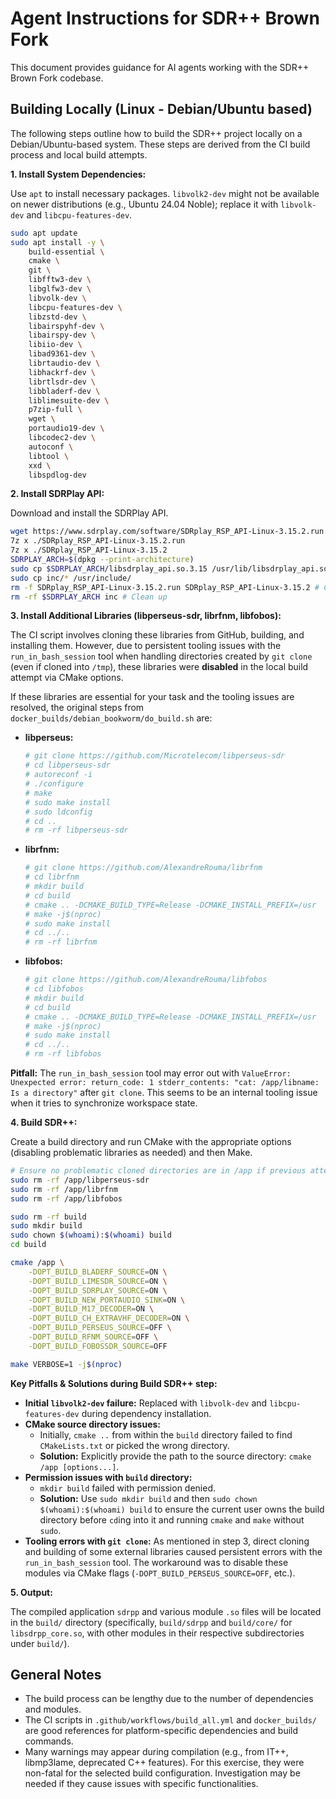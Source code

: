 # Agent Instructions for SDR++ Brown Fork

This document provides guidance for AI agents working with the SDR++ Brown Fork codebase.

## Building Locally (Linux - Debian/Ubuntu based)

The following steps outline how to build the SDR++ project locally on a Debian/Ubuntu-based system. These steps are derived from the CI build process and local build attempts.

**1. Install System Dependencies:**

Use `apt` to install necessary packages. `libvolk2-dev` might not be available on newer distributions (e.g., Ubuntu 24.04 Noble); replace it with `libvolk-dev` and `libcpu-features-dev`.

```bash
sudo apt update
sudo apt install -y \
    build-essential \
    cmake \
    git \
    libfftw3-dev \
    libglfw3-dev \
    libvolk-dev \
    libcpu-features-dev \
    libzstd-dev \
    libairspyhf-dev \
    libairspy-dev \
    libiio-dev \
    libad9361-dev \
    librtaudio-dev \
    libhackrf-dev \
    librtlsdr-dev \
    libbladerf-dev \
    liblimesuite-dev \
    p7zip-full \
    wget \
    portaudio19-dev \
    libcodec2-dev \
    autoconf \
    libtool \
    xxd \
    libspdlog-dev
```

**2. Install SDRPlay API:**

Download and install the SDRPlay API.

```bash
wget https://www.sdrplay.com/software/SDRplay_RSP_API-Linux-3.15.2.run
7z x ./SDRplay_RSP_API-Linux-3.15.2.run
7z x ./SDRplay_RSP_API-Linux-3.15.2
SDRPLAY_ARCH=$(dpkg --print-architecture)
sudo cp $SDRPLAY_ARCH/libsdrplay_api.so.3.15 /usr/lib/libsdrplay_api.so
sudo cp inc/* /usr/include/
rm -f SDRplay_RSP_API-Linux-3.15.2.run SDRplay_RSP_API-Linux-3.15.2 # Clean up
rm -rf $SDRPLAY_ARCH inc # Clean up
```

**3. Install Additional Libraries (libperseus-sdr, librfnm, libfobos):**

The CI script involves cloning these libraries from GitHub, building, and installing them. However, due to persistent tooling issues with the `run_in_bash_session` tool when handling directories created by `git clone` (even if cloned into `/tmp`), these libraries were **disabled** in the local build attempt via CMake options.

If these libraries are essential for your task and the tooling issues are resolved, the original steps from `docker_builds/debian_bookworm/do_build.sh` are:

*   **libperseus:**
    ```bash
    # git clone https://github.com/Microtelecom/libperseus-sdr
    # cd libperseus-sdr
    # autoreconf -i
    # ./configure
    # make
    # sudo make install
    # sudo ldconfig
    # cd ..
    # rm -rf libperseus-sdr
    ```
*   **librfnm:**
    ```bash
    # git clone https://github.com/AlexandreRouma/librfnm
    # cd librfnm
    # mkdir build
    # cd build
    # cmake .. -DCMAKE_BUILD_TYPE=Release -DCMAKE_INSTALL_PREFIX=/usr
    # make -j$(nproc)
    # sudo make install
    # cd ../..
    # rm -rf librfnm
    ```
*   **libfobos:**
    ```bash
    # git clone https://github.com/AlexandreRouma/libfobos
    # cd libfobos
    # mkdir build
    # cd build
    # cmake .. -DCMAKE_BUILD_TYPE=Release -DCMAKE_INSTALL_PREFIX=/usr
    # make -j$(nproc)
    # sudo make install
    # cd ../..
    # rm -rf libfobos
    ```

**Pitfall:** The `run_in_bash_session` tool may error out with `ValueError: Unexpected error: return_code: 1 stderr_contents: "cat: /app/libname: Is a directory"` after `git clone`. This seems to be an internal tooling issue when it tries to synchronize workspace state.

**4. Build SDR++:**

Create a build directory and run CMake with the appropriate options (disabling problematic libraries as needed) and then Make.

```bash
# Ensure no problematic cloned directories are in /app if previous attempts failed
sudo rm -rf /app/libperseus-sdr
sudo rm -rf /app/librfnm
sudo rm -rf /app/libfobos

sudo rm -rf build
sudo mkdir build
sudo chown $(whoami):$(whoami) build
cd build

cmake /app \
    -DOPT_BUILD_BLADERF_SOURCE=ON \
    -DOPT_BUILD_LIMESDR_SOURCE=ON \
    -DOPT_BUILD_SDRPLAY_SOURCE=ON \
    -DOPT_BUILD_NEW_PORTAUDIO_SINK=ON \
    -DOPT_BUILD_M17_DECODER=ON \
    -DOPT_BUILD_CH_EXTRAVHF_DECODER=ON \
    -DOPT_BUILD_PERSEUS_SOURCE=OFF \
    -DOPT_BUILD_RFNM_SOURCE=OFF \
    -DOPT_BUILD_FOBOSSDR_SOURCE=OFF

make VERBOSE=1 -j$(nproc)
```

**Key Pitfalls & Solutions during Build SDR++ step:**
*   **Initial `libvolk2-dev` failure:** Replaced with `libvolk-dev` and `libcpu-features-dev` during dependency installation.
*   **CMake source directory issues:**
    *   Initially, `cmake ..` from within the `build` directory failed to find `CMakeLists.txt` or picked the wrong directory.
    *   **Solution:** Explicitly provide the path to the source directory: `cmake /app [options...]`.
*   **Permission issues with `build` directory:**
    *   `mkdir build` failed with permission denied.
    *   **Solution:** Use `sudo mkdir build` and then `sudo chown $(whoami):$(whoami) build` to ensure the current user owns the build directory before `cd`ing into it and running `cmake` and `make` without `sudo`.
*   **Tooling errors with `git clone`:** As mentioned in step 3, direct cloning and building of some external libraries caused persistent errors with the `run_in_bash_session` tool. The workaround was to disable these modules via CMake flags (`-DOPT_BUILD_PERSEUS_SOURCE=OFF`, etc.).

**5. Output:**

The compiled application `sdrpp` and various module `.so` files will be located in the `build/` directory (specifically, `build/sdrpp` and `build/core/` for `libsdrpp_core.so`, with other modules in their respective subdirectories under `build/`).

## General Notes
* The build process can be lengthy due to the number of dependencies and modules.
* The CI scripts in `.github/workflows/build_all.yml` and `docker_builds/` are good references for platform-specific dependencies and build commands.
* Many warnings may appear during compilation (e.g., from IT++, libmp3lame, deprecated C++ features). For this exercise, they were non-fatal for the selected build configuration. Investigation may be needed if they cause issues with specific functionalities.
